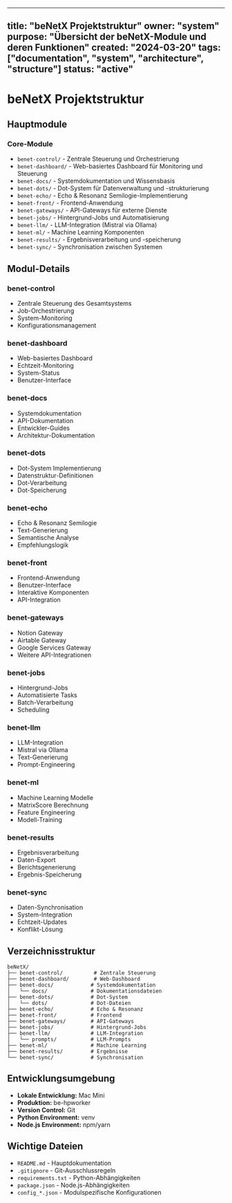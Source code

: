 <!-- SPDX-License-Identifier: CC-BY-NC-SA-4.0 -->
<!-- Copyright © 2025 beNetX – Moritz Oliver Benatzky et al. -->

<!-- Copyright © 2025 beNetX – Moritz Oliver Benatzky et al. -->


---
title: "beNetX Projektstruktur"
owner: "system"
purpose: "Übersicht der beNetX-Module und deren Funktionen"
created: "2024-03-20"
tags: ["documentation", "system", "architecture", "structure"]
status: "active"
---

# beNetX Projektstruktur

## Hauptmodule

### Core-Module
- `benet-control/` - Zentrale Steuerung und Orchestrierung
- `benet-dashboard/` - Web-basiertes Dashboard für Monitoring und Steuerung
- `benet-docs/` - Systemdokumentation und Wissensbasis
- `benet-dots/` - Dot-System für Datenverwaltung und -strukturierung
- `benet-echo/` - Echo & Resonanz Semilogie-Implementierung
- `benet-front/` - Frontend-Anwendung
- `benet-gateways/` - API-Gateways für externe Dienste
- `benet-jobs/` - Hintergrund-Jobs und Automatisierung
- `benet-llm/` - LLM-Integration (Mistral via Ollama)
- `benet-ml/` - Machine Learning Komponenten
- `benet-results/` - Ergebnisverarbeitung und -speicherung
- `benet-sync/` - Synchronisation zwischen Systemen

## Modul-Details

### benet-control
- Zentrale Steuerung des Gesamtsystems
- Job-Orchestrierung
- System-Monitoring
- Konfigurationsmanagement

### benet-dashboard
- Web-basiertes Dashboard
- Echtzeit-Monitoring
- System-Status
- Benutzer-Interface

### benet-docs
- Systemdokumentation
- API-Dokumentation
- Entwickler-Guides
- Architektur-Dokumentation

### benet-dots
- Dot-System Implementierung
- Datenstruktur-Definitionen
- Dot-Verarbeitung
- Dot-Speicherung

### benet-echo
- Echo & Resonanz Semilogie
- Text-Generierung
- Semantische Analyse
- Empfehlungslogik

### benet-front
- Frontend-Anwendung
- Benutzer-Interface
- Interaktive Komponenten
- API-Integration

### benet-gateways
- Notion Gateway
- Airtable Gateway
- Google Services Gateway
- Weitere API-Integrationen

### benet-jobs
- Hintergrund-Jobs
- Automatisierte Tasks
- Batch-Verarbeitung
- Scheduling

### benet-llm
- LLM-Integration
- Mistral via Ollama
- Text-Generierung
- Prompt-Engineering

### benet-ml
- Machine Learning Modelle
- MatrixScore Berechnung
- Feature Engineering
- Modell-Training

### benet-results
- Ergebnisverarbeitung
- Daten-Export
- Berichtsgenerierung
- Ergebnis-Speicherung

### benet-sync
- Daten-Synchronisation
- System-Integration
- Echtzeit-Updates
- Konflikt-Lösung

## Verzeichnisstruktur

```
beNetX/
├── benet-control/          # Zentrale Steuerung
├── benet-dashboard/        # Web-Dashboard
├── benet-docs/            # Systemdokumentation
│   └── docs/              # Dokumentationsdateien
├── benet-dots/            # Dot-System
│   └── dots/              # Dot-Dateien
├── benet-echo/            # Echo & Resonanz
├── benet-front/           # Frontend
├── benet-gateways/        # API-Gateways
├── benet-jobs/            # Hintergrund-Jobs
├── benet-llm/             # LLM-Integration
│   └── prompts/           # LLM-Prompts
├── benet-ml/              # Machine Learning
├── benet-results/         # Ergebnisse
└── benet-sync/            # Synchronisation
```

## Entwicklungsumgebung

- **Lokale Entwicklung:** Mac Mini
- **Produktion:** be-hpworker
- **Version Control:** Git
- **Python Environment:** venv
- **Node.js Environment:** npm/yarn

## Wichtige Dateien

- `README.md` - Hauptdokumentation
- `.gitignore` - Git-Ausschlussregeln
- `requirements.txt` - Python-Abhängigkeiten
- `package.json` - Node.js-Abhängigkeiten
- `config_*.json` - Modulspezifische Konfigurationen 
